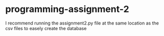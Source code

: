 # programming-assignment-2

I recommend running the assignment2.py file at the same location as the csv files to easely create the database
